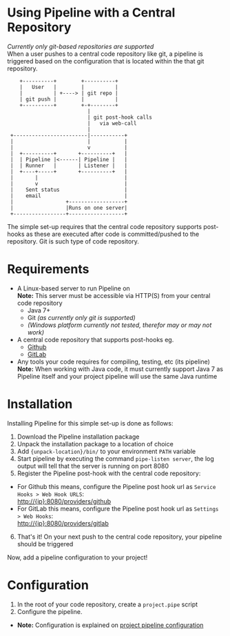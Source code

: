 Using Pipeline with a Central Repository
===============
_Currently only git-based repositories are supported_  
When a user pushes to a central code repository like git, a pipeline is triggered based on the configuration that is located within the that git repository.

```
    +----------+        +----------+
    |   User   |        |          |
    |          | +----> | git repo |
    | git push |        |          |
    +----------+        +-+--------+
                          |
                          | git post-hook calls
                          |   via web-call
                          |
 +------------------------|-----------+
 |                        |           |
 |                        v           |
 |  +----------+       +----------+   |
 |  | Pipeline |<------| Pipeline |   |
 |  | Runner   |       | Listener |   |
 |  +----+-----+       +----------+   |
 |       |                            |
 |       v                            |
 |    Sent status                     |
 |    email                           |
 |                 +------------------+
 |                 |Runs on one server|
 +-----------------+------------------+
```
The simple set-up requires that the central code repository supports post-hooks as these are executed after code is committed/pushed to the repository. Git is such type of code repository.

Requirements
============
- A Linux-based server to run Pipeline on  
  **Note:** This server must be accessible via HTTP(S) from your central code repository
  - Java 7+
  - Git _(as currently only git is supported)_
  - _(Windows platform currently not tested, therefor may or may not work)_
- A central code repository that supports post-hooks eg.
  - [Github](http://github.com)
  - [GitLab](http://gitlab.org)
- Any tools your code requires for compiling, testing, etc (its pipeline)  
  **Note:** When working with Java code, it must currently support Java 7 as Pipeline itself and your project pipeline will use the same Java runtime

Installation
============
Installing Pipeline for this simple set-up is done as follows:

1. Download the Pipeline installation package
2. Unpack the installation package to a location of choice
3. Add `{unpack-location}/bin/` to your environment `PATH` variable
4. Start pipeline by executing the command `pipe-listen server`, the log output will tell that the server is running on port 8080
5. Register the Pipeline post-hook with the central code repository:
  - For Github this means, configure the Pipeline post hook url as `Service Hooks > Web Hook URLS`:  
        [http://{ip}:8080/providers/github](http://{ip}:8080/providers/github)
  - For GitLab this means, configure the Pipeline post hook url as `Settings > Web Hooks`:  
        [http://{ip}:8080/providers/gitlab](http://{ip}:8080/providers/gitlab)
6. That's it! On your next push to the central code repository, your pipeline should be triggered

Now, add a pipeline configuration to your project!

Configuration
=============
1. In the root of your code repository, create a `project.pipe` script
2. Configure the pipeline. 
- **Note:** Configuration is explained on [project pipeline configuration](User-Guide-Project-Pipeline-Configuration)